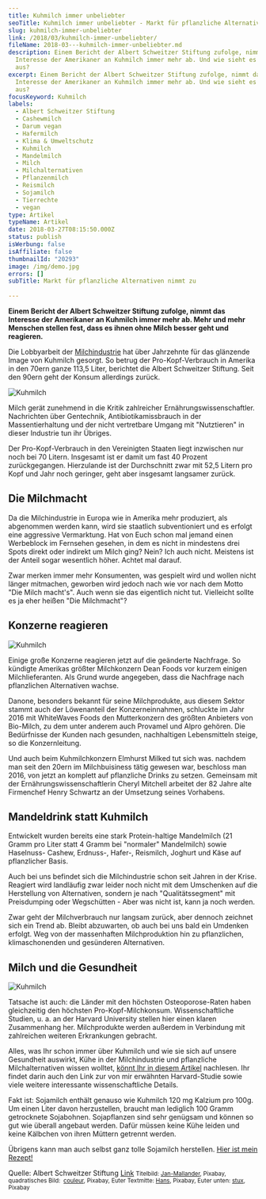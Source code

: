 ```yaml
---
title: Kuhmilch immer unbeliebter
seoTitle: Kuhmilch immer unbeliebter - Markt für pflanzliche Alternativen nimmt zu
slug: kuhmilch-immer-unbeliebter
link: /2018/03/kuhmilch-immer-unbeliebter/
fileName: 2018-03---kuhmilch-immer-unbeliebter.md
description: Einem Bericht der Albert Schweitzer Stiftung zufolge, nimmt das
  Interesse der Amerikaner an Kuhmilch immer mehr ab. Und wie sieht es bei uns
  aus?
excerpt: Einem Bericht der Albert Schweitzer Stiftung zufolge, nimmt das
  Interesse der Amerikaner an Kuhmilch immer mehr ab. Und wie sieht es bei uns
  aus?
focusKeyword: Kuhmilch
labels:
  - Albert Schweitzer Stiftung
  - Cashewmilch
  - Darum vegan
  - Hafermilch
  - Klima & Umweltschutz
  - Kuhmilch
  - Mandelmilch
  - Milch
  - Milchalternativen
  - Pflanzenmilch
  - Reismilch
  - Sojamilch
  - Tierrechte
  - vegan
type: Artikel
typeName: Artikel
date: 2018-03-27T08:15:50.000Z
status: publish
isWerbung: false
isAffiliate: false
thumbnailId: "20293"
image: /img/demo.jpg
errors: []
subTitle: Markt für pflanzliche Alternativen nimmt zu
  
---
```


**Einem Bericht der Albert Schweitzer Stiftung zufolge, nimmt das Interesse der
Amerikaner an Kuhmilch immer mehr ab. Mehr und mehr Menschen stellen fest, dass
es ihnen ohne Milch besser geht und reagieren.**

Die Lobbyarbeit der [Milchindustrie](/2014/09/pflanzenmilch-wieso-denn-blos/)
hat über Jahrzehnte für das glänzende Image von Kuhmilch gesorgt. So betrug der
Pro-Kopf-Verbrauch in Amerika in den 70ern ganze 113,5 Liter, berichtet die
Albert Schweitzer Stiftung. Seit den 90ern geht der Konsum allerdings zurück.

![Kuhmilch](http://cardamonchai.com/wp-content/uploads/2018/03/cow-2802838_1280-400x400.jpg)

Milch gerät zunehmend in die Kritik zahlreicher Ernährungswissenschaftler.
Nachrichten über Gentechnik, Antibiotikamissbrauch in der Massentierhaltung und
der nicht vertretbare Umgang mit "Nutztieren" in dieser Industrie tun ihr
Übriges.

Der Pro-Kopf-Verbrauch in den Vereinigten Staaten liegt inzwischen nur noch bei
70 Litern. Insgesamt ist er damit um fast 40 Prozent zurückgegangen. Hierzulande
ist der Durchschnitt zwar mit 52,5 Litern pro Kopf und Jahr noch geringer, geht
aber insgesamt langsamer zurück.

## Die Milchmacht

Da die Milchindustrie in Europa wie in Amerika mehr produziert, als abgenommen
werden kann, wird sie staatlich subventioniert und es erfolgt eine aggressive
Vermarktung. Hat von Euch schon mal jemand einen Werbeblock im Fernsehen
gesehen, in dem es nicht in mindestens drei Spots direkt oder indirekt um Milch
ging? Nein? Ich auch nicht. Meistens ist der Anteil sogar wesentlich höher.
Achtet mal darauf.

Zwar merken immer mehr Konsumenten, was gespielt wird und wollen nicht länger
mitmachen, geworben wird jedoch nach wie vor nach dem Motto "Die Milch macht's".
Auch wenn sie das eigentlich nicht tut. Vielleicht sollte es ja eher heißen "Die
Milchmacht"?

## Konzerne reagieren

![Kuhmilch](http://cardamonchai.com/wp-content/uploads/2018/03/udder-7481_640-400x300.jpg)

Einige große Konzerne reagieren jetzt auf die geänderte Nachfrage. So kündigte
Amerikas größter Milchkonzern Dean Foods vor kurzem einigen Milchlieferanten.
Als Grund wurde angegeben, dass die Nachfrage nach pflanzlichen Alternativen
wachse.

Danone, besonders bekannt für seine Milchprodukte, aus diesem Sektor stammt auch
der Löwenanteil der Konzerneinnahmen, schluckte im Jahr 2016 mit WhiteWaves
Foods den Mutterkonzern des größten Anbieters von Bio-Milch, zu dem unter
anderem auch Provamel und Alpro gehören. Die Bedürfnisse der Kunden nach
gesunden, nachhaltigen Lebensmitteln steige, so die Konzernleitung.

Und auch beim Kuhmilchkonzern Elmhurst Milked tut sich was. nachdem man seit den
20ern im Milchbuisiness tätig gewesen war, beschloss man 2016, von jetzt an
komplett auf pflanzliche Drinks zu setzen. Gemeinsam mit der
Ernährungswissenschaftlerin Cheryl Mitchell arbeitet der 82 Jahre alte
Firmenchef Henry Schwartz an der Umsetzung seines Vorhabens.

## Mandeldrink statt Kuhmilch

Entwickelt wurden bereits eine stark Protein-haltige Mandelmilch (21 Gramm pro
Liter statt 4 Gramm bei "normaler" Mandelmilch) sowie Haselnuss- Cashew,
Erdnuss-, Hafer-, Reismilch, Joghurt und Käse auf pflanzlicher Basis.

Auch bei uns befindet sich die Milchindustrie schon seit Jahren in der Krise.
Reagiert wird landläufig zwar leider noch nicht mit dem Umschenken auf die
Herstellung von Alternativen, sondern je nach "Qualitätssegment" mit
Preisdumping oder Wegschütten - Aber was nicht ist, kann ja noch werden.

Zwar geht der Milchverbrauch nur langsam zurück, aber dennoch zeichnet sich ein
Trend ab. Bleibt abzuwarten, ob auch bei uns bald ein Umdenken erfolgt. Weg von
der massenhaften Milchproduktion hin zu pflanzlichen, klimaschonenden und
gesünderen Alternativen.

## Milch und die Gesundheit

![Kuhmilch](http://cardamonchai.com/wp-content/uploads/2018/03/udder-168821_640-400x266.jpg)

Tatsache ist auch: die Länder mit den höchsten Osteoporose-Raten haben
gleichzeitig den höchsten Pro-Kopf-Milchkonsum. Wissenschaftliche Studien, u. a.
an der Harvard University stellen hier einen klaren Zusammenhang her.
Milchprodukte werden außerdem in Verbindung mit zahlreichen weiteren
Erkrankungen gebracht.

Alles, was Ihr schon immer über Kuhmilch und wie sie sich auf unsere Gesundheit
auswirkt, Kühe in der Milchindustrie und pflanzliche Milchalternativen wissen
wolltet, [könnt Ihr in diesem Artikel](/2014/09/pflanzenmilch-wieso-denn-blos/)
nachlesen. Ihr findet darin auch den Link zur von mir erwähnten Harvard-Studie
sowie viele weitere interessante wissenschaftliche Details.

Fakt ist: Sojamilch enthält genauso wie Kuhmilch 120 mg Kalzium pro 100g. Um
einen Liter davon herzustellen, braucht man lediglich 100 Gramm getrocknete
Sojabohnen. Sojapflanzen sind sehr genügsam und können so gut wie überall
angebaut werden. Dafür müssen keine Kühe leiden und keine Kälbchen von ihren
Müttern getrennt werden.

Übrigens kann man auch selbst ganz tolle Sojamilch herstellen.
[Hier ist mein Rezept!](/2014/12/diy-sojamilch/)

Quelle: Albert Schweitzer Stiftung
[Link](https://albert-schweitzer-stiftung.de/aktuell/kuhmilch-auf-dem-us-markt-immer-unbeliebter?utm_source=nl18-13-14&utm_medium=email&utm_campaign=w-nl)
<small>Titelbild:
[Jan-Mallander](https://pixabay.com/de/users/Jan-Mallander-615621/), Pixabay,
quadratisches Bild:  [couleur](https://pixabay.com/de/users/Couleur-1195798/),
Pixabay, Euter Textmitte: [Hans](https://pixabay.com/de/users/Hans-2/), Pixabay,
Euter unten: [stux](https://pixabay.com/de/users/stux-12364/), Pixabay</small>

  